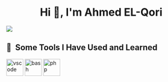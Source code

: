 <h1 align="center">Hi 👋, I'm Ahmed EL-Qori</h1>
<img src="https://github.com/thepiyushmalhotra/thepiyushmalhotra/blob/output/github-contribution-grid-snake.svg">
<h2> 🚀 &nbsp;Some Tools I Have Used and Learned</h2>
<p align="left">
<img align="center" src="https://cdn4.iconfinder.com/data/icons/logos-and-brands/512/187_Js_logo_logos-512.png" alt="vscode" width="45" height="45"/>
<img align="center" src="https://cdn1.iconfinder.com/data/icons/logotypes/32/badge-html-5-512.png" alt="bash" width="45" height="45"/>
<img align="center" src="https://cdn1.iconfinder.com/data/icons/logotypes/32/badge-css-3-512.png" alt="php" width="45" height="45"/>
</p>
